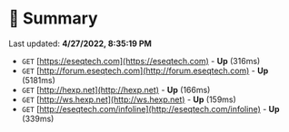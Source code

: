 # 📖 Summary
Last updated: **4/27/2022, 8:35:19 PM**

- `GET` [https://eseqtech.com](https://eseqtech.com) - **Up** (316ms)
- `GET` [http://forum.eseqtech.com](http://forum.eseqtech.com) - **Up** (5181ms)
- `GET` [http://hexp.net](http://hexp.net) - **Up** (166ms)
- `GET` [http://ws.hexp.net](http://ws.hexp.net) - **Up** (159ms)
- `GET` [http://eseqtech.com/infoline](http://eseqtech.com/infoline) - **Up** (339ms)
